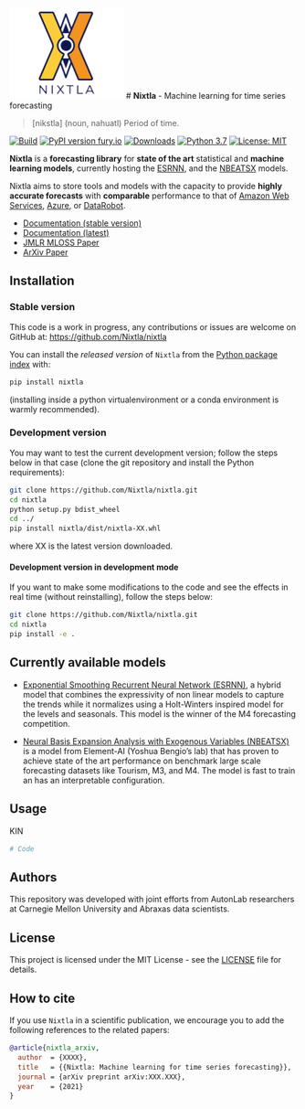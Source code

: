 <img src="https://github.com/Nixtla/nixtla/blob/a36f9988575a3e23ed14c8c8fe2b343cdbe5019c/nixtla_logo.png" width="200" height="160"> # **Nixtla** - Machine learning for time series forecasting
> [nikstla] (noun, nahuatl) Period of time.


[![Build](https://github.com/kdgutier/esrnn_torch/workflows/Python%20package/badge.svg?branch=master)](https://github.com/kdgutier/esrnn_torch/tree/master)
[![PyPI version fury.io](https://badge.fury.io/py/ESRNN.svg)](https://pypi.python.org/pypi/ESRNN/)
[![Downloads](https://pepy.tech/badge/esrnn)](https://pepy.tech/project/esrnn)
[![Python 3.7](https://img.shields.io/badge/python-3.7-blue.svg)](https://www.python.org/downloads/release/python-370/)
[![License: MIT](https://img.shields.io/badge/License-MIT-green.svg)](https://github.com/kdgutier/esrnn_torch/blob/master/LICENSE)

**Nixtla** is a **forecasting library** for **state of the art** statistical and **machine learning models**, currently hosting the [ESRNN](https://www.sciencedirect.com/science/article/pii/S0169207019301153), and the [NBEATSX](https://arxiv.org/abs/1905.10437) models.

Nixtla aims to store tools and models with the capacity to provide **highly accurate forecasts** with **comparable** performance to that of [Amazon Web Services](https://aws.amazon.com/es/forecast/), [Azure](https://docs.microsoft.com/en-us/azure/machine-learning/), or [DataRobot](https://www.datarobot.com/platform/automated-time-series/).

* [Documentation (stable version)]()
* [Documentation (latest)]()
* [JMLR MLOSS Paper]()
* [ArXiv Paper]()

## Installation

### Stable version

This code is a work in progress, any contributions or issues are welcome on
GitHub at: https://github.com/Nixtla/nixtla

You can install the *released version* of `Nixtla` from the [Python package index](https://pypi.org) with:

```python
pip install nixtla
```

(installing inside a python virtualenvironment or a conda environment is warmly recommended).

### Development version

You may want to test the current development version; follow the steps below in that case (clone the git repository and install the Python requirements):
```bash
git clone https://github.com/Nixtla/nixtla.git
cd nixtla
python setup.py bdist_wheel
cd ../
pip install nixtla/dist/nixtla-XX.whl
```
where XX is the latest version downloaded.

#### Development version in development mode

If you want to make some modifications to the code and see the effects in real time (without reinstalling), follow the steps below:

```bash
git clone https://github.com/Nixtla/nixtla.git
cd nixtla
pip install -e .
```

## Currently available models

* [Exponential Smoothing Recurrent Neural Network (ESRNN)](https://www.sciencedirect.com/science/article/pii/S0169207019301153), a hybrid model that combines the expressivity of non linear models to capture the trends while it normalizes using a Holt-Winters inspired model for the levels and seasonals.  This model is the winner of the M4 forecasting competition.

<!--- ![ESRNN](/indx_imgs/ESRNN.png) -->

* [Neural Basis Expansion Analysis with Exogenous Variables (NBEATSX)](https://arxiv.org/abs/1905.10437) is a model from Element-AI (Yoshua Bengio’s lab) that has proven to achieve state of the art performance on benchmark large scale forecasting datasets like Tourism, M3, and M4. The model is fast to train an has an interpretable configuration.

<!--- ![NBEATSX](/indx_imgs/NBEATSX.png) -->

## Usage

KIN

```python
# Code
```

## Authors
This repository was developed with joint efforts from AutonLab researchers at Carnegie Mellon University and Abraxas data scientists.

## License
This project is licensed under the MIT License - see the [LICENSE](https://github.com/kdgutier/esrnn_torch/blob/master/LICENSE) file for details.

## How to cite

If you use `Nixtla` in a scientific publication, we encourage you to add
the following references to the related papers:


```bibtex
@article{nixtla_arxiv,
  author  = {XXXX},
  title   = {{Nixtla: Machine learning for time series forecasting}},
  journal = {arXiv preprint arXiv:XXX.XXX},
  year    = {2021}
}
```

<!---

## Citing

```bibtex
@article{,
    author = {},
    title = {{}},
    journal = {},
    year = {}
}
```
-->
